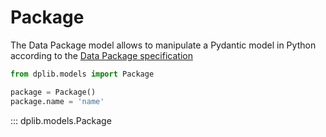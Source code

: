 # Package

The Data Package model allows to manipulate a Pydantic model in Python according to the [Data Package specification](https://datapackage.org/specifications/data-package/)

```python
from dplib.models import Package

package = Package()
package.name = 'name'
```

::: dplib.models.Package
